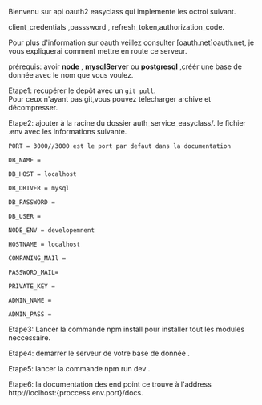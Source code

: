 Bienvenu sur api oauth2 easyclass qui implemente les octroi suivant.  

client_credentials ,passsword , refresh_token,authorization_code.  

Pour plus d'information sur oauth veillez consulter [oauth.net]oauth.net, je vous
expliquerai comment mettre en route ce serveur.  

prérequis: avoir **node** , **mysqlServer** ou **postgresql** ,créér une base de donnée avec le nom que vous voulez.  

Etape1: recupérer le depôt avec un ```git pull```.  
Pour ceux n'ayant pas git,vous pouvez télecharger archive et décompresser.  

Etape2: ajouter à la racine du dossier auth_service_easyclass/. le fichier  .env
avec les informations suivante.  

```
PORT = 3000//3000 est le port par defaut dans la documentation  

DB_NAME =  

DB_HOST = localhost  

DB_DRIVER = mysql  

DB_PASSWORD =  

DB_USER =  

NODE_ENV = developemnent  

HOSTNAME = localhost  

COMPANING_MAIl =  

PASSWORD_MAIL=  

PRIVATE_KEY =  

ADMIN_NAME =  

ADMIN_PASS =  

```  

Etape3: Lancer la commande npm install pour installer tout les modules neccessaire.  

Etape4: demarrer le serveur de votre base de donnée .  

Etape5: lancer la commande npm run dev .  

Etape6: la documentation des end point ce trouve à l'address http://loclhost:{proccess.env.port}/docs.  
